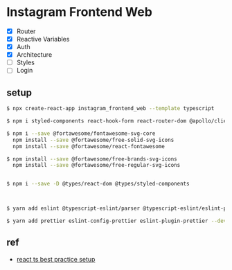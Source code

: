 # Instagram Frontend Web

-   [x] Router
-   [x] Reactive Variables
-   [x] Auth
-   [x] Architecture
-   [ ] Styles
-   [ ] Login

## setup

```bash
$ npx create-react-app instagram_frontend_web --template typescript

$ npm i styled-components react-hook-form react-router-dom @apollo/client graphql react-helmet-async

$ npm i --save @fortawesome/fontawesome-svg-core
  npm install --save @fortawesome/free-solid-svg-icons
  npm install --save @fortawesome/react-fontawesome

$ npm install --save @fortawesome/free-brands-svg-icons
  npm install --save @fortawesome/free-regular-svg-icons


$ npm i --save -D @types/react-dom @types/styled-components



$ yarn add eslint @typescript-eslint/parser @typescript-eslint/eslint-plugin eslint-plugin-react --dev

$ yarn add prettier eslint-config-prettier eslint-plugin-prettier --dev
```

## ref

-   [react ts best practice setup](https://www.sitepoint.com/react-with-typescript-best-practices/)
